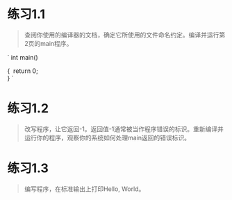 # 练习1.1

>查阅你使用的编译器的文档，确定它所使用的文件命名约定。编译并运行第2页的main程序。

`
int main()  

{ 
return 0;  
}
`

# 练习1.2

>改写程序，让它返回-1。返回值-1通常被当作程序错误的标识。重新编译并运行你的程序，观察你的系统如何处理main返回的错误标识。

# 练习1.3

>编写程序，在标准输出上打印Hello, World。
